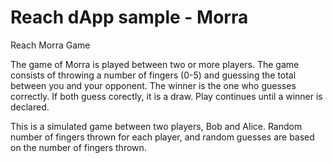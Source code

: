 # Reach dApp sample - Morra
Reach Morra Game

The game of Morra is played between two or more players. The game consists of throwing a number of fingers (0-5) and guessing the total between you and your opponent. The winner is the one who guesses correctly. If both guess corectly, it is a draw. Play continues until a winner is declared. 

This is a simulated game between two players, Bob and Alice. Random number of fingers thrown for each player, and random guesses are based on the number of fingers thrown. 
